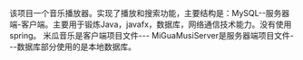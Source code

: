该项目一个音乐播放器。实现了播放和搜索功能，主要结构是：MySQL--服务器端-客户端。主要用于锻炼Java，javafx，数据库，网络通信技术能力。没有使用spring。
米瓜音乐是客户端项目文件--- MiGuaMusiServer是服务器端项目文件---数据库部分使用的是本地数据库。
